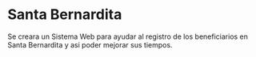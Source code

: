 # Santa Bernardita
Se creara un Sistema Web para ayudar al registro de los beneficiarios en Santa Bernardita
y asi poder mejorar sus tiempos.


